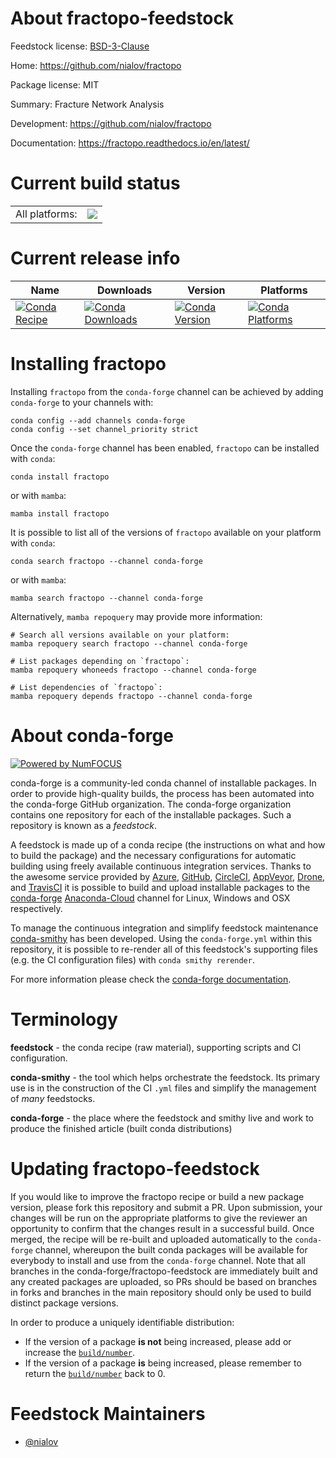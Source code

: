 About fractopo-feedstock
========================

Feedstock license: [BSD-3-Clause](https://github.com/conda-forge/fractopo-feedstock/blob/main/LICENSE.txt)

Home: https://github.com/nialov/fractopo

Package license: MIT

Summary: Fracture Network Analysis

Development: https://github.com/nialov/fractopo

Documentation: https://fractopo.readthedocs.io/en/latest/

Current build status
====================


<table><tr><td>All platforms:</td>
    <td>
      <a href="https://dev.azure.com/conda-forge/feedstock-builds/_build/latest?definitionId=13542&branchName=main">
        <img src="https://dev.azure.com/conda-forge/feedstock-builds/_apis/build/status/fractopo-feedstock?branchName=main">
      </a>
    </td>
  </tr>
</table>

Current release info
====================

| Name | Downloads | Version | Platforms |
| --- | --- | --- | --- |
| [![Conda Recipe](https://img.shields.io/badge/recipe-fractopo-green.svg)](https://anaconda.org/conda-forge/fractopo) | [![Conda Downloads](https://img.shields.io/conda/dn/conda-forge/fractopo.svg)](https://anaconda.org/conda-forge/fractopo) | [![Conda Version](https://img.shields.io/conda/vn/conda-forge/fractopo.svg)](https://anaconda.org/conda-forge/fractopo) | [![Conda Platforms](https://img.shields.io/conda/pn/conda-forge/fractopo.svg)](https://anaconda.org/conda-forge/fractopo) |

Installing fractopo
===================

Installing `fractopo` from the `conda-forge` channel can be achieved by adding `conda-forge` to your channels with:

```
conda config --add channels conda-forge
conda config --set channel_priority strict
```

Once the `conda-forge` channel has been enabled, `fractopo` can be installed with `conda`:

```
conda install fractopo
```

or with `mamba`:

```
mamba install fractopo
```

It is possible to list all of the versions of `fractopo` available on your platform with `conda`:

```
conda search fractopo --channel conda-forge
```

or with `mamba`:

```
mamba search fractopo --channel conda-forge
```

Alternatively, `mamba repoquery` may provide more information:

```
# Search all versions available on your platform:
mamba repoquery search fractopo --channel conda-forge

# List packages depending on `fractopo`:
mamba repoquery whoneeds fractopo --channel conda-forge

# List dependencies of `fractopo`:
mamba repoquery depends fractopo --channel conda-forge
```


About conda-forge
=================

[![Powered by
NumFOCUS](https://img.shields.io/badge/powered%20by-NumFOCUS-orange.svg?style=flat&colorA=E1523D&colorB=007D8A)](https://numfocus.org)

conda-forge is a community-led conda channel of installable packages.
In order to provide high-quality builds, the process has been automated into the
conda-forge GitHub organization. The conda-forge organization contains one repository
for each of the installable packages. Such a repository is known as a *feedstock*.

A feedstock is made up of a conda recipe (the instructions on what and how to build
the package) and the necessary configurations for automatic building using freely
available continuous integration services. Thanks to the awesome service provided by
[Azure](https://azure.microsoft.com/en-us/services/devops/), [GitHub](https://github.com/),
[CircleCI](https://circleci.com/), [AppVeyor](https://www.appveyor.com/),
[Drone](https://cloud.drone.io/welcome), and [TravisCI](https://travis-ci.com/)
it is possible to build and upload installable packages to the
[conda-forge](https://anaconda.org/conda-forge) [Anaconda-Cloud](https://anaconda.org/)
channel for Linux, Windows and OSX respectively.

To manage the continuous integration and simplify feedstock maintenance
[conda-smithy](https://github.com/conda-forge/conda-smithy) has been developed.
Using the ``conda-forge.yml`` within this repository, it is possible to re-render all of
this feedstock's supporting files (e.g. the CI configuration files) with ``conda smithy rerender``.

For more information please check the [conda-forge documentation](https://conda-forge.org/docs/).

Terminology
===========

**feedstock** - the conda recipe (raw material), supporting scripts and CI configuration.

**conda-smithy** - the tool which helps orchestrate the feedstock.
                   Its primary use is in the construction of the CI ``.yml`` files
                   and simplify the management of *many* feedstocks.

**conda-forge** - the place where the feedstock and smithy live and work to
                  produce the finished article (built conda distributions)


Updating fractopo-feedstock
===========================

If you would like to improve the fractopo recipe or build a new
package version, please fork this repository and submit a PR. Upon submission,
your changes will be run on the appropriate platforms to give the reviewer an
opportunity to confirm that the changes result in a successful build. Once
merged, the recipe will be re-built and uploaded automatically to the
`conda-forge` channel, whereupon the built conda packages will be available for
everybody to install and use from the `conda-forge` channel.
Note that all branches in the conda-forge/fractopo-feedstock are
immediately built and any created packages are uploaded, so PRs should be based
on branches in forks and branches in the main repository should only be used to
build distinct package versions.

In order to produce a uniquely identifiable distribution:
 * If the version of a package **is not** being increased, please add or increase
   the [``build/number``](https://docs.conda.io/projects/conda-build/en/latest/resources/define-metadata.html#build-number-and-string).
 * If the version of a package **is** being increased, please remember to return
   the [``build/number``](https://docs.conda.io/projects/conda-build/en/latest/resources/define-metadata.html#build-number-and-string)
   back to 0.

Feedstock Maintainers
=====================

* [@nialov](https://github.com/nialov/)

